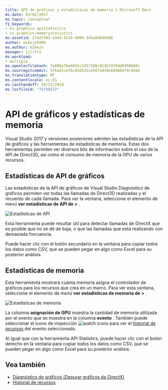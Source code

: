 ```yaml
---
title: API de gráficos y estadísticas de memoria | Microsoft Docs
ms.date: 03/02/2017
ms.topic: conceptual
f1_keywords:
- vs.graphics.apistatistics
- vs.graphics.memorystatistics
ms.assetid: 27d2f303-e3ed-4219-9009-345a0d849506
author: mikejo5000
ms.author: mikejo
manager: jillfra
ms.workload:
- multiple
ms.openlocfilehash: fa808e76e6655c5d57108c923b19794d0398b80c
ms.sourcegitcommit: 5f6ad1cefbcd3d531ce587ad30e684684f4c4d44
ms.translationtype: MT
ms.contentlocale: es-ES
ms.lasthandoff: 10/22/2019
ms.locfileid: "72735572"
---
```

# <a name="graphics-api-and-memory-statistics"></a>API de gráficos y estadísticas de memoria
<!-- VERSIONLESS -->
Visual Studio 2017 y versiones posteriores admiten las estadísticas de la API de gráficos y las herramientas de estadísticas de memoria.  Estas dos herramientas permiten ver diversos bits de información sobre el uso de la API de Direct3D, así como el consumo de memoria de la GPU de varios recursos.

## <a name="graphics-api-statistics"></a>Estadísticas de API de gráficos
Las estadísticas de la API de gráficos de Visual Studio Diagnóstico de gráficos permiten ver todas las llamadas de Direct3D realizadas y el recuento de cada llamada.  Para ver la ventana, seleccione el elemento de menú **ver estadísticas de API de >** .

![Estadísticas de API](media/gfx_diag_api_statistics.png)

Esta herramienta puede resultar útil para detectar llamadas de DirectX que es posible que no se dé de baja, o que las llamadas que está realizando con demasiada frecuencia.

Puede hacer clic con el botón secundario en la ventana para copiar todos los datos como CSV, que se pueden pegar en algo como Excel para su posterior análisis.

## <a name="memory-statistics"></a>Estadísticas de memoria
Esta herramienta mostrará cuánta memoria asigna el controlador de gráficos para los recursos que crea en un marco.  Para ver esta ventana, seleccione el elemento de menú **ver estadísticas de memoria de >** .

![Estadísticas de memoria](media/gfx_diag_memory_statistics.png)

La columna **asignación de GPU** muestra la cantidad de memoria utilizada por el evento que se muestra en la columna **evento** .  También puede seleccionar el icono de inspección ![watch icono ](media/gfx_watch.png) para ver el [historial de recursos](graphics-event-list.md#resource-history) del evento seleccionado.

Al igual que con la herramienta API Statistics, puede hacer clic con el botón derecho en la ventana para copiar todos los datos como CSV, que se pueden pegar en algo como Excel para su posterior análisis.

## <a name="see-also"></a>Vea también
- [Diagnóstico de gráficos (Depurar gráficos de DirectX)](visual-studio-graphics-diagnostics.md)
- [Historial de recursos](graphics-event-list.md#resource-history)
<!-- /VERSIONLESS -->